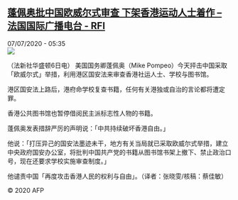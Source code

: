 <!--1594101273000-->
[蓬佩奥批中国欧威尔式审查 下架香港运动人士着作 – 法国国际广播电台 - RFI](http://www.rfi.fr//cn/contenu/20200707-%E8%93%AC%E4%BD%A9%E5%A5%A5%E6%89%B9%E4%B8%AD%E5%9B%BD%E6%AC%A7%E5%A8%81%E5%B0%94%E5%BC%8F%E5%AE%A1%E6%9F%A5-%E4%B8%8B%E6%9E%B6%E9%A6%99%E6%B8%AF%E8%BF%90%E5%8A%A8%E4%BA%BA%E5%A3%AB%E7%9D%80%E4%BD%9C)
------

<div>07/07/2020 - 05:35</div><img src="https://s.rfi.fr/media/display/e6744480-c00b-11ea-9628-005056a964fe/w:310/p:16x9/int0008b.200707113502.jpg"><div class="t-content__body u-clearfix"><div class="m-interstitial"></div><p>（法新社华盛顿6日电）    美国国务卿蓬佩奥（Mike Pompeo）今天抨击中国采取「欧威尔式」举措，利用港区国安法来审查香港社运人士、学校与图书馆。</p><p>    港区国安法上路后，港府命学校复查书籍，任何有关港独或自治的言论都将遭定罪。</p><p>    香港公共图书馆也暂停借阅民主派标志性人物的书籍。</p><p>    蓬佩奥发表措辞严厉的声明说：「中共持续破坏香港自由。」</p><p>    他说：「打压异己的国安法墨迹未干，地方有关当局就已采取欧威尔式举措，建立中央政府国安办公室，将批判中国共产党的书籍从图书馆书架上撤下、禁止政治口号，现在还要求学校实施审查制度。」</p><p>    他谴责中国「再度攻击香港人民的权利与自由」。（译者：张晓雯/核稿：蔡佳敏）</p><p class="t-copyright">© 2020 AFP</p>        </div>
